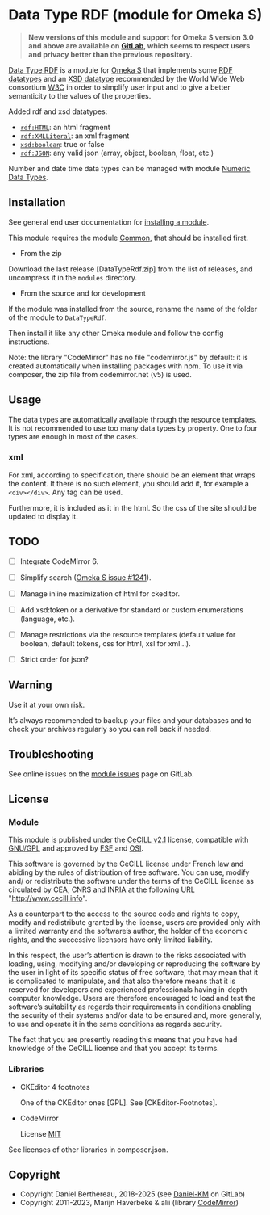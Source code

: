 Data Type RDF (module for Omeka S)
==================================

> __New versions of this module and support for Omeka S version 3.0 and above
> are available on [GitLab], which seems to respect users and privacy better
> than the previous repository.__

[Data Type RDF] is a module for [Omeka S] that implements some [RDF datatypes]
and an [XSD datatype] recommended by the World Wide Web consortium [W3C] in
order to simplify user input and to give a better semanticity to the values of
the properties.

Added rdf and xsd datatypes:
- [`rdf:HTML`](https://www.w3.org/TR/rdf11-concepts/#section-html): an html fragment
- [`rdf:XMLLiteral`](https://www.w3.org/TR/rdf11-concepts/#section-XMLLiteral): an xml fragment
- [`xsd:boolean`](https://www.w3.org/TR/xmlschema11-2/#boolean): true or false
- [`rdf:JSON`](https://www.w3.org/TR/rdf12-concepts/#section-json): any valid json (array, object, boolean, float, etc.)

Number and date time data types can be managed with module [Numeric Data Types].


Installation
------------

See general end user documentation for [installing a module].

This module requires the module [Common], that should be installed first.

* From the zip

Download the last release [DataTypeRdf.zip] from the list of releases, and
uncompress it in the `modules` directory.

* From the source and for development

If the module was installed from the source, rename the name of the folder of
the module to `DataTypeRdf`.

Then install it like any other Omeka module and follow the config instructions.

Note: the library "CodeMirror" has no file "codemirror.js" by default: it is
created automatically when installing packages with npm. To use it via composer,
the zip file from codemirror.net (v5) is used.


Usage
-----

The data types are automatically available through the resource templates. It is
not recommended to use too many data types by property. One to four types are
enough in most of the cases.

### xml

For xml, according to specification, there should be an element that wraps the
content. It there is no such element, you should add it, for example a `<div></div>`. Any tag can be used.

Furthermore, it is included as it in the html. So the css of the site should be
updated to display it.


TODO
----

- [ ] Integrate CodeMirror 6.
- [ ] Simplify search ([Omeka S issue #1241]).
- [ ] Manage inline maximization of html for ckeditor.
- [ ] Add xsd:token or a derivative for standard or custom enumerations (language, etc.).
- [ ] Manage restrictions via the resource templates (default value for boolean,
  default tokens, css for html, xsl for xml…).
- [ ] Strict order for json?


Warning
-------

Use it at your own risk.

It’s always recommended to backup your files and your databases and to check
your archives regularly so you can roll back if needed.


Troubleshooting
---------------

See online issues on the [module issues] page on GitLab.


License
-------

### Module

This module is published under the [CeCILL v2.1] license, compatible with
[GNU/GPL] and approved by [FSF] and [OSI].

This software is governed by the CeCILL license under French law and abiding by
the rules of distribution of free software. You can use, modify and/ or
redistribute the software under the terms of the CeCILL license as circulated by
CEA, CNRS and INRIA at the following URL "http://www.cecill.info".

As a counterpart to the access to the source code and rights to copy, modify and
redistribute granted by the license, users are provided only with a limited
warranty and the software’s author, the holder of the economic rights, and the
successive licensors have only limited liability.

In this respect, the user’s attention is drawn to the risks associated with
loading, using, modifying and/or developing or reproducing the software by the
user in light of its specific status of free software, that may mean that it is
complicated to manipulate, and that also therefore means that it is reserved for
developers and experienced professionals having in-depth computer knowledge.
Users are therefore encouraged to load and test the software’s suitability as
regards their requirements in conditions enabling the security of their systems
and/or data to be ensured and, more generally, to use and operate it in the same
conditions as regards security.

The fact that you are presently reading this means that you have had knowledge
of the CeCILL license and that you accept its terms.

### Libraries

- CKEditor 4 footnotes

  One of the CKEditor ones [GPL]. See [CKEditor-Footnotes].

- CodeMirror

  License [MIT]

See licenses of other libraries in composer.json.


Copyright
---------

* Copyright Daniel Berthereau, 2018-2025 (see [Daniel-KM] on GitLab)
* Copyright 2011-2023, Marijn Haverbeke & alii (library [CodeMirror])

[Data Type RDF]: https://gitlab.com/Daniel-KM/Omeka-S-module-DataTypeRdf
[Omeka S]: https://omeka.org/s
[Numeric Data Types]: https://github.com/omeka-s-modules/NumericDataTypes
[RDF datatypes]: https://www.w3.org/TR/rdf11-concepts/#section-Datatypes
[XSD datatype]: https://www.w3.org/TR/xmlschema11-2
[W3C]: https://www.w3.org
[installing a module]: https://omeka.org/s/docs/user-manual/modules/#installing-modules
[Omeka S issue #1241]: https://github.com/omeka/omeka-s/issues/1241
[Common]: https://gitlab.com/Daniel-KM/Omeka-S-module-Common
[CKEditor Footnotes]: https://github.com/andykirk/CKEditorFootnotes
[CodeMirror]: https://codemirror.net
[module issues]: https://gitlab.com/Daniel-KM/Omeka-S-module-DataTypeRdf/-/issues
[CeCILL v2.1]: https://www.cecill.info/licences/Licence_CeCILL_V2.1-en.html
[GNU/GPL]: https://www.gnu.org/licenses/gpl-3.0.html
[FSF]: https://www.fsf.org
[OSI]: http://opensource.org
[MIT]: https://github.com/sandywalker/webui-popover/blob/master/LICENSE.txt
[GitLab]: https://gitlab.com/Daniel-KM
[Daniel-KM]: https://gitlab.com/Daniel-KM "Daniel Berthereau"
